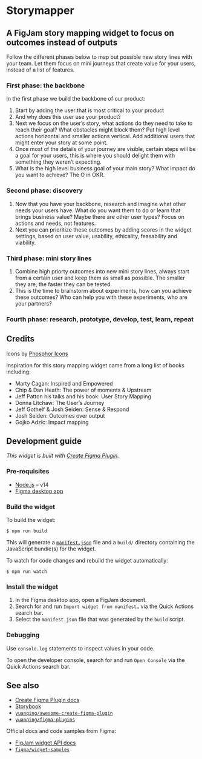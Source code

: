 # Storymapper

## A FigJam story mapping widget to focus on outcomes instead of outputs

Follow the different phases below to map out possible new story lines with your team.
Let them focus on mini journeys that create value for your users, instead of a list of features.

### First phase: the backbone

In the first phase we build the backbone of our product:

1. Start by adding the user that is most critical to your product
2. And why does this user use your product?
3. Next we focus on the user’s story, what actions do they need to take to reach their goal? What obstacles might block them? Put high level actions horizontal and smaller actions vertical. Add additional users that might enter your story at some point.
4. Once most of the details of your journey are visible, certain steps will be a goal for your users, this is where you should delight them with something they weren’t expecting.
5. What is the high level business goal of your main story? What impact do you want to achieve? The O in OKR.

### Second phase: discovery

1. Now that you have your backbone, research and imagine what other needs your users have. What do you want them to do or learn that brings business value? Maybe there are other user types? Focus on actions and needs, not features.
2. Next you can prioritize these outcomes by adding scores in the widget settings, based on user value, usability, ethicality, feasability and viability.

### Third phase: mini story lines

1. Combine high priorty outcomes into new mini story lines, always start from a certain user and keep them as small as possible. The smaller they are, the faster they can be tested.
2. This is the time to brainstorm about experiments, how can you achieve these outcomes? Who can help you with these experiments, who are your partners?

### Fourth phase: research, prototype, develop, test, learn, repeat

## Credits

Icons by [Phosphor Icons](https://phosphoricons.com)

Inspiration for this story mapping widget came from a long list of books including:

- Marty Cagan: Inspired and Empowered
- Chip & Dan Heath: The power of moments & Upstream
- Jeff Patton his talks and his book: User Story Mapping
- Donna Litchaw: The User’s Journey
- Jeff Gothelf & Josh Seiden: Sense & Respond
- Josh Seiden: Outcomes over output
- Gojko Adzic: Impact mapping

## Development guide

_This widget is built with [Create Figma Plugin](https://yuanqing.github.io/create-figma-plugin/)._

### Pre-requisites

- [Node.js](https://nodejs.org) – v14
- [Figma desktop app](https://figma.com/downloads/)

### Build the widget

To build the widget:

```
$ npm run build
```

This will generate a [`manifest.json`](https://figma.com/widget-docs/manifest/) file and a `build/` directory containing the JavaScript bundle(s) for the widget.

To watch for code changes and rebuild the widget automatically:

```
$ npm run watch
```

### Install the widget

1. In the Figma desktop app, open a FigJam document.
2. Search for and run `Import widget from manifest…` via the Quick Actions search bar.
3. Select the `manifest.json` file that was generated by the `build` script.

### Debugging

Use `console.log` statements to inspect values in your code.

To open the developer console, search for and run `Open Console` via the Quick Actions search bar.

## See also

- [Create Figma Plugin docs](https://yuanqing.github.io/create-figma-plugin/)
- [Storybook](https://yuanqing.github.io/create-figma-plugin/ui/)
- [`yuanqing/awesome-create-figma-plugin`](https://github.com/yuanqing/awesome-create-figma-plugin#readme)
- [`yuanqing/figma-plugins`](https://github.com/yuanqing/figma-plugins#readme)

Official docs and code samples from Figma:

- [FigJam widget API docs](https://figma.com/widget-docs/)
- [`figma/widget-samples`](https://github.com/figma/widget-samples#readme)
